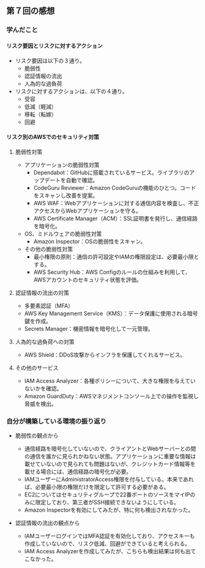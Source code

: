 ## 第７回の感想
### 学んだこと
#### リスク要因とリスクに対するアクション
- リスク要因は以下の３通り。
	- 脆弱性
	- 認証情報の流出
	- 人為的な過負荷
- リスクに対するアクションは、以下の４通り。
	- 受容
	- 低減（軽減）
	- 移転（転嫁）
	- 回避

#### リスク別のAWSでのセキュリティ対策
1. 脆弱性対策
	- アプリケーションの脆弱性対策
		- Dependabot：GitHubに搭載されているサービス。ライブラリのアップデートを自動で確認。
		- CodeGuru Reviewer：Amazon CodeGuruの機能のひとつ。コードをスキャンし改善を提案。
		- AWS WAF：Webアプリケーションに対する通信内容を検査し、不正アクセスからWebアプリケーションを守る。
		- AWS Certificate Manager（ACM）：SSL証明書を発行し、通信経路を暗号化。
	- OS、ミドルウェアの脆弱性対策
		- Amazon Inspector：OSの脆弱性をスキャン。
	- その他の脆弱性対策
		- 最小権限の原則：通信の許可設定やIAMの権限設定は、必要最小限とする。
		- AWS Security Hub：AWS Configのルールの仕組みを利用して、AWSアカウントのセキュリティ状態を評価。
	
1. 認証情報の流出の対策
	- 多要素認証（MFA）
	- AWS Key Management Service（KMS）：データ保護に使用される暗号鍵を作成。
	-  Secrets Manager：機密情報を暗号化して一元管理。

1. 人為的な過負荷への対策
	-  AWS Shield：DDoS攻撃からインフラを保護してくれるサービス。

1. その他のサービス
	- IAM Access Analyzer：各種ポリシーについて、大きな権限を与えていないかを確認。
	- Amazon GuardDuty：AWSマネジメントコンソール上での操作を監視し脅威を検出。

### 自分が構築している環境の振り返り
- 脆弱性の観点から
	- 通信経路を暗号化していないので、クライアントとWebサーバーとの間の通信を誰かに見られかねない状態。アプリケーションに重要な情報は載せていないので見られても問題はないが、クレジットカード情報等を載せる場合には、通信経路の暗号化が必要。
	- IAMユーザーにAdministratorAccess権限を付与している。本来であれば、必要最小限の権限だけを限定して許可する必要がある。
	- EC2についてはセキュリティグループで22番ポートのソースをマイIPのみに限定しており、第三者がSSH接続できないようにしている。
	- Amazon Inspectorを有効にしてみたが、特に何も検出されなかった。

- 認証情報の流出の観点から
	- IAMユーザーログインではMFA認証を有効化しており、アクセスキーも作成していないので、リスク低減、回避ができていると考えられる。
	- IAM Access Analyzerを作成してみたが、こちらも検出結果は何も出てこなかった。